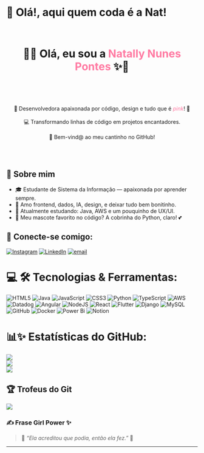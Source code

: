 # 👋 Olá!, aqui quem coda é a Nat!  
<br>
<h1 align="center">🌷✨ Olá, eu sou a <strong style="color:#FF7AA2;">Natally Nunes Pontes</strong> ✨🌷</h1>
<br><br>
<p align="center">
<br>🐍 Desenvolvedora apaixonada por código, design e tudo que é <em style="color:#FF7AA2;">pink</em>! 🌸
<br><br>💻 Transformando linhas de código em projetos encantadores.
<br><br>🎀 Bem-vind@ ao meu cantinho no GitHub!
<br>
</p>
<br><br>

## 🌼 Sobre mim
- 🎓 Estudante de Sistema da Informação — apaixonada por aprender sempre.
- 💖 Amo frontend, dados, IA, design, e deixar tudo bem bonitinho.
- 🌱 Atualmente estudando: Java, AWS e um pouquinho de UX/UI.
- 🐍 Meu mascote favorito no código? A cobrinha do Python, claro! 💕

## 💫 Conecte-se comigo:
[![Instagram](https://img.shields.io/badge/Instagram-%23FF7AA2.svg?logo=Instagram&logoColor=white)](https://instagram.com/natnunepon/) 
[![LinkedIn](https://img.shields.io/badge/LinkedIn-%23FF7AA2.svg?logo=linkedin&logoColor=white)](https://linkedin.com/in/natally-nunes-pontes-77608128a) 
[![email](https://img.shields.io/badge/Email-%23FF7AA2.svg?logo=gmail&logoColor=white)](mailto:nat.nunepontes@gmail.com) 

# 💻 🛠️ Tecnologias & Ferramentas:
![HTML5](https://img.shields.io/badge/html5-%23FF7AA2.svg?style=for-the-badge&logo=html5&logoColor=white) 
![Java](https://img.shields.io/badge/java-%23FF7AA2.svg?style=for-the-badge&logo=openjdk&logoColor=white) 
![JavaScript](https://img.shields.io/badge/javascript-%23FF7AA2.svg?style=for-the-badge&logo=javascript&logoColor=white) 
![CSS3](https://img.shields.io/badge/css3-%23FF7AA2.svg?style=for-the-badge&logo=css3&logoColor=white) 
![Python](https://img.shields.io/badge/python-%23FF7AA2.svg?style=for-the-badge&logo=python&logoColor=white) 
![TypeScript](https://img.shields.io/badge/typescript-%23FF7AA2.svg?style=for-the-badge&logo=typescript&logoColor=white) 
![AWS](https://img.shields.io/badge/AWS-%23FF7AA2.svg?style=for-the-badge&logo=amazon-aws&logoColor=white) 
![Datadog](https://img.shields.io/badge/datadog-%23FF7AA2.svg?style=for-the-badge&logo=datadog&logoColor=white) 
![Angular](https://img.shields.io/badge/angular-%23FF7AA2.svg?style=for-the-badge&logo=angular&logoColor=white) 
![NodeJS](https://img.shields.io/badge/node.js-%23FF7AA2.svg?style=for-the-badge&logo=node.js&logoColor=white) 
![React](https://img.shields.io/badge/react-%23FF7AA2.svg?style=for-the-badge&logo=react&logoColor=white) 
![Flutter](https://img.shields.io/badge/Flutter-%23FF7AA2.svg?style=for-the-badge&logo=Flutter&logoColor=white) 
![Django](https://img.shields.io/badge/django-%23FF7AA2.svg?style=for-the-badge&logo=django&logoColor=white) 
![MySQL](https://img.shields.io/badge/mysql-%23FF7AA2.svg?style=for-the-badge&logo=mysql&logoColor=white) 
![GitHub](https://img.shields.io/badge/github-%23FF7AA2.svg?style=for-the-badge&logo=github&logoColor=white) 
![Docker](https://img.shields.io/badge/docker-%23FF7AA2.svg?style=for-the-badge&logo=docker&logoColor=white) 
![Power Bi](https://img.shields.io/badge/power_bi-%23FF7AA2.svg?style=for-the-badge&logo=powerbi&logoColor=white) 
![Notion](https://img.shields.io/badge/Notion-%23FF7AA2.svg?style=for-the-badge&logo=notion&logoColor=white)

# 📊✨ Estatísticas do GitHub:
![](https://github-readme-stats.vercel.app/api?username=NatNunepon&theme=rose_pine&hide_border=false&include_all_commits=false&count_private=false)<br/>
![](https://streak-stats.demolab.com?user=NatNunepon&theme=rose_pine&hide_border=false)<br/>
![](https://github-readme-stats.vercel.app/api/top-langs/?username=NatNunepon&theme=rose_pine&hide_border=false&include_all_commits=false&count_private=false&layout=compact)


## 🏆 Trofeus do Git
![](https://github-profile-trophy.vercel.app/?username=NatNunepon&theme=dracula&no-frame=true&no-bg=false&margin-w=4)

### ✍️ Frase Girl Power ✨
> 🌸 *“Ela acreditou que podia, então ela fez.”* 🌸  

---




